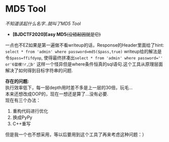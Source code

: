 # MD5 Tool
*不知道该起什么名字..就叫了MD5 Tool*

* **[BJDCTF2020]Easy MD5**~~(没错起因就是它)~~

一点也不EZ如果是第一遍做不看writeup的话，Response的Header里面给了hint:
`select * from 'admin' where password=md5($pass,true)`
writeup给的解法是令`$pass=ffifdyop`,
使得最终拼凑出`select * from 'admin' where password='' or'6蒥欓!r,b'`
这样一个怪异但是where条件恒真的sql语句.这个工具从原理层面解决了如何得到目标字符串的问题.

**存在的问题:**\
执行效率低下，每一层depth用时差不多是上一层的30倍，玩毛...\
本来还想改成OOP的，现在一想还是算了...没有必要.\
现在有三个办法：
1. 重构代码进行优化
2. 换成PyPy
3. C++重写

但是我一个也不想采用，等以后要用到这个工具了再来考虑这种问题：）
